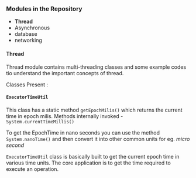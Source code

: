 ### Modules in the Repository ###


* **Thread**
* Asynchronous
* database
* networking


#### Thread ####  

Thread module contains multi-threading classes and some example codes tio understand the important concepts of thread.

Classes Present :

#### `ExecutorTimeUtil` #### 

This class has a static method `getEpochMilis()` which returns the current time in epoch milis. 
Methods internally invoked - `System.currentTimeMillis()` 

To get the EpochTime in nano seconds you can use the method `System.nanoTime()` and then convert it into other common units for eg. _micro second_

`ExecutorTimeUtil` class is basically built to get the current epoch time in various time units. The core application is to get the time required to execute an operation.
